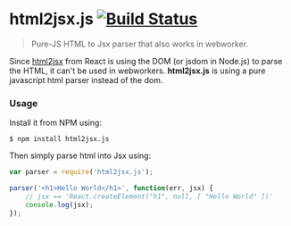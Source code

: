 # html2jsx.js [![Build Status](https://travis-ci.org/SamyPesse/html2jsx.js.png?branch=master)](https://travis-ci.org/SamyPesse/html2jsx.js)

> Pure-JS HTML to Jsx parser that also works in webworker.

Since [html2jsx](https://github.com/reactjs/react-magic/blob/master/README-htmltojsx.md) from React is using the DOM (or jsdom in Node.js) to parse the HTML, it can't be used in webworkers. **html2jsx.js** is using a pure javascript html parser instead of the dom.

### Usage

Install it from NPM using:

```
$ npm install html2jsx.js
```

Then simply parse html into Jsx using:

```js
var parser = require('html2jsx.js');

parser('<h1>Hello World</h1>', function(err, jsx) {
    // jsx == 'React.createElement("h1", null, [ "Hello World" ])'
    console.log(jsx);
});
```